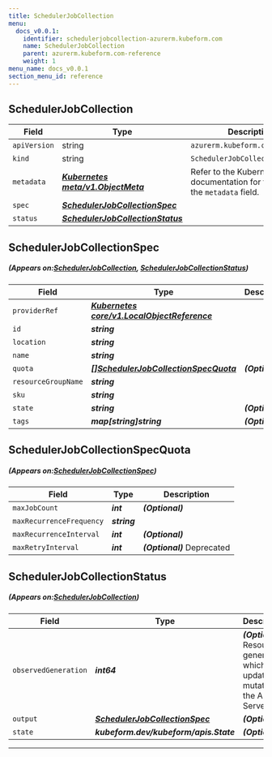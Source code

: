 ```yaml
---
title: SchedulerJobCollection
menu:
  docs_v0.0.1:
    identifier: schedulerjobcollection-azurerm.kubeform.com
    name: SchedulerJobCollection
    parent: azurerm.kubeform.com-reference
    weight: 1
menu_name: docs_v0.0.1
section_menu_id: reference
---
```


## SchedulerJobCollection
| Field | Type | Description |
| ------ | ----- | ----------- |
| `apiVersion` | string | `azurerm.kubeform.com/v1alpha1` |
|    `kind` | string | `SchedulerJobCollection` |
| `metadata` | ***[Kubernetes meta/v1.ObjectMeta](https://kubernetes.io/docs/reference/generated/kubernetes-api/v1.13/#objectmeta-v1-meta)***|Refer to the Kubernetes API documentation for the fields of the `metadata` field.|
| `spec` | ***[SchedulerJobCollectionSpec](#SchedulerJobCollectionSpec)***||
| `status` | ***[SchedulerJobCollectionStatus](#SchedulerJobCollectionStatus)***||
## SchedulerJobCollectionSpec
##### (Appears on:[SchedulerJobCollection](#SchedulerJobCollection), [SchedulerJobCollectionStatus](#SchedulerJobCollectionStatus))
| Field | Type | Description |
| ------ | ----- | ----------- |
| `providerRef` | ***[Kubernetes core/v1.LocalObjectReference](https://kubernetes.io/docs/reference/generated/kubernetes-api/v1.13/#localobjectreference-v1-core)***||
| `id` | ***string***||
| `location` | ***string***||
| `name` | ***string***||
| `quota` | ***[[]SchedulerJobCollectionSpecQuota](#SchedulerJobCollectionSpecQuota)***| ***(Optional)*** |
| `resourceGroupName` | ***string***||
| `sku` | ***string***||
| `state` | ***string***| ***(Optional)*** |
| `tags` | ***map[string]string***| ***(Optional)*** |
## SchedulerJobCollectionSpecQuota
##### (Appears on:[SchedulerJobCollectionSpec](#SchedulerJobCollectionSpec))
| Field | Type | Description |
| ------ | ----- | ----------- |
| `maxJobCount` | ***int***| ***(Optional)*** |
| `maxRecurrenceFrequency` | ***string***||
| `maxRecurrenceInterval` | ***int***| ***(Optional)*** |
| `maxRetryInterval` | ***int***| ***(Optional)*** Deprecated|
## SchedulerJobCollectionStatus
##### (Appears on:[SchedulerJobCollection](#SchedulerJobCollection))
| Field | Type | Description |
| ------ | ----- | ----------- |
| `observedGeneration` | ***int64***| ***(Optional)*** Resource generation, which is updated on mutation by the API Server.|
| `output` | ***[SchedulerJobCollectionSpec](#SchedulerJobCollectionSpec)***| ***(Optional)*** |
| `state` | ***kubeform.dev/kubeform/apis.State***| ***(Optional)*** |
---
